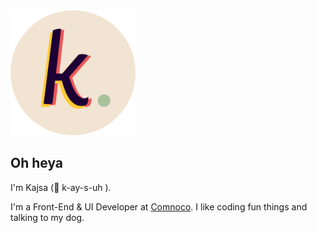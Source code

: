 <img src="./images/kajsaekloflogo_background.png" alt="Kajsa's personal logo, three layers of a k in purpel, yellow and coral with a green dot next to it." width="200" />

## Oh heya

I'm Kajsa (:speech_balloon: k-ay-s-uh ). 

I'm a Front-End & UI Developer at [Comnoco](https://www.comnoco.com/). I like coding fun things and talking to my dog.
